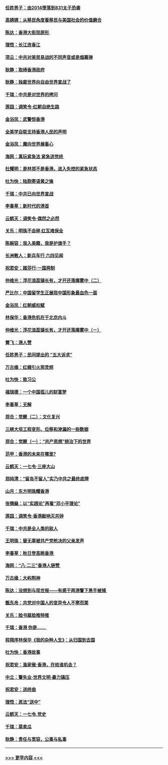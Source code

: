 #### [任姓男子：由2014堕落到831太子恐袭](../pages/nsc993/n11496683.md?t=09040033) 
#### [高婧婧：从移民角度看移民与美国社会的价值磨合](../pages/nsc993/n11495757.md?t=09040033) 
#### [陈达：香港大街现原形 ](../pages/nsc993/n11495441.md?t=09040033) 
#### [理悟：长江连香江](../pages/nsc993/n11495377.md?t=09040033) 
#### [项云：中共对美贸易战的不同声音或是烟幕弹](../pages/nsc993/n11494929.md?t=09040033) 
#### [耿静：取缔香港政府](../pages/nsc993/n11494218.md?t=09040033) 
#### [耿静：独裁世界向自由世界宣战了](../pages/nsc993/n11494190.md?t=09040033) 
#### [千瑞：中共是对世界的拷问](../pages/nsc993/n11493021.md?t=09040033) 
#### [莲园：调笑令‧红朝自绝生路](../pages/nsc993/n11493011.md?t=09040033) 
#### [金浴凤：武警惊香港](../pages/nsc993/n11492994.md?t=09040033) 
#### [全美学自联支持香港人民的声明](../pages/nsc993/n11492630.md?t=09040033) 
#### [金浴凤：魔向世界展畜心](../pages/nsc993/n11492599.md?t=09040033) 
#### [海网：真玩紧急法 紧急送党终 ](../pages/nsc993/n11492535.md?t=09040033) 
#### [杜耀明：是林郑不是香港，进入失控的紧急状态](../pages/nsc993/n11491420.md?t=09040033) 
#### [吐为快：陆胞寄语黄之锋](../pages/nsc993/n11491117.md?t=09040033) 
#### [千瑞：中共已向世界宣战](../pages/nsc993/n11490123.md?t=09040033) 
#### [李春草：新时代的港首](../pages/nsc993/n11489864.md?t=09040033) 
#### [云鹤天：调笑令·偶然之必然](../pages/nsc993/n11489701.md?t=09040033) 
#### [关乐：明珠不会碎 红瓦难保全](../pages/nsc993/n11489647.md?t=09040033) 
#### [陈婉容：我入美籍，我是护旗手？](../pages/nsc993/n11487908.md?t=09040033) 
#### [长洲散人：新兵车行 六四见闻](../pages/nsc993/n11487729.md?t=09040033) 
#### [祝君安：踏莎行‧一国两制](../pages/nsc993/n11487699.md?t=09040033) 
#### [仲维光：浮花浪蕊镇长有，才开还落瘴雾中（二）](../pages/nsc993/n11483286.md?t=09040033) 
#### [严比尔：中国留学生正展现中国形象最血色一面](../pages/nsc993/n11485145.md?t=09040033) 
#### [金浴凤：红朝威权赋](../pages/nsc993/n11485191.md?t=09040033) 
#### [林保华：香港危机在于北京内斗](../pages/nsc993/n11484593.md?t=09040033) 
#### [仲维光：浮花浪蕊镇长有，才开还落瘴雾中（ㄧ）](../pages/nsc993/n11483259.md?t=09040033) 
#### [霄飞：港人赞](../pages/nsc993/n11482957.md?t=09040033) 
#### [任姓男子：民间提出的 “五大诉求”](../pages/nsc993/n11482897.md?t=09040033) 
#### [万古缘：红蛾引火邪灵烬](../pages/nsc993/n11482886.md?t=09040033) 
#### [吐为快：致习公](../pages/nsc993/n11482867.md?t=09040033) 
#### [福瑞德：一个中国孤儿的财富梦](../pages/nsc993/n11482817.md?t=09040033) 
#### [李春草：无解](../pages/nsc993/n11482791.md?t=09040033) 
#### [郑合：觉醒（二）：文化复兴](../pages/nsc993/n11478025.md?t=09040033) 
#### [三峡大坝工程变形、位移和渗漏的一些数据](../pages/nsc993/n11478232.md?t=09040033) 
#### [郑合：觉醒（一）：“共产思想”统治下的世界](../pages/nsc993/n11477663.md?t=09040033) 
#### [范甲：香港的未来在哪里?](../pages/nsc993/n11477249.md?t=09040033) 
#### [云鹤天：一七令·三座大山](../pages/nsc993/n11477192.md?t=09040033) 
#### [郑纯清：“留岛不留人”实乃中共之最终底牌](../pages/nsc993/n11476160.md?t=09040033) 
#### [山月：东方明珠耀香港](../pages/nsc993/n11476077.md?t=09040033) 
#### [张翎燊：以“实践论”再看“邓小平理论”](../pages/nsc993/n11475733.md?t=09040033) 
#### [莲园：调笑令‧香港敲响灭共钟](../pages/nsc993/n11475723.md?t=09040033) 
#### [千瑞：中共是全人类的敌人](../pages/nsc993/n11475329.md?t=09040033) 
#### [王明珠：替无辜被共产党枪决的父亲发声](../pages/nsc993/n11474570.md?t=09040033) 
#### [李春草：秋日登高眺香港 ](../pages/nsc993/n11474491.md?t=09040033) 
#### [海网：“八·二三”香港人链赞 ](../pages/nsc993/n11474538.md?t=09040033) 
#### [万古缘：大屿荆神](../pages/nsc993/n11474401.md?t=09040033) 
#### [陈达：没想到与现世报——有感于两港警下黑手被捕 ](../pages/nsc993/n11472557.md?t=09040033) 
#### [甑东舟：共党对中国人的变异令人不寒而栗](../pages/nsc993/n11472496.md?t=09040033) 
#### [关乐：脸书扇脸推特推](../pages/nsc993/n11472488.md?t=09040033) 
#### [千瑞：香港  你是…… ](../pages/nsc993/n11472459.md?t=09040033) 
#### [程翔序林保华《我的杂种人生》：从归国到去国](../pages/nsc993/n11472369.md?t=09040033) 
#### [吐为快：香港故事](../pages/nsc993/n11471931.md?t=09040033) 
#### [祝君安：渔家傲‧香港，在给谁机会？](../pages/nsc993/n11469718.md?t=09040033) 
#### [中立：警失业‧世界文明‧暴力镇压](../pages/nsc993/n11467566.md?t=09040033) 
#### [祝君安：送终曲](../pages/nsc993/n11467546.md?t=09040033) 
#### [理悟：恶法“送中”](../pages/nsc993/n11467290.md?t=09040033) 
#### [云鹤天：一七令.党史](../pages/nsc993/n11464122.md?t=09040033) 
#### [千瑞：莫卖瓜](../pages/nsc993/n11463014.md?t=09040033) 
#### [耿静：责任与宽容，公事与私事](../pages/nsc993/n11462810.md?t=09040033) 

----
#### [ >>> 更早内容 <<< ](../indexes/nsc993-earlier.md)
